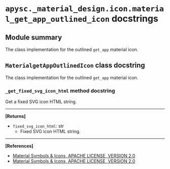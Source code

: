# `apysc._material_design.icon.material_get_app_outlined_icon` docstrings

## Module summary

The class implementation for the outlined `get_app` material icon.

## `MaterialgetAppOutlinedIcon` class docstring

The class implementation for the outlined `get_app` material icon.

### `_get_fixed_svg_icon_html` method docstring

Get a fixed SVG icon HTML string.<hr>

**[Returns]**

- `fixed_svg_icon_html`: str
  - Fixed SVG icon HTML string.

<hr>

**[References]**

- [Material Symbols & Icons, APACHE LICENSE, VERSION 2.0](https://fonts.google.com/icons?icon.size=24&icon.color=%23e8eaed)
- [Material Symbols & Icons, APACHE LICENSE, VERSION 2.0](https://www.apache.org/licenses/LICENSE-2.0.html)